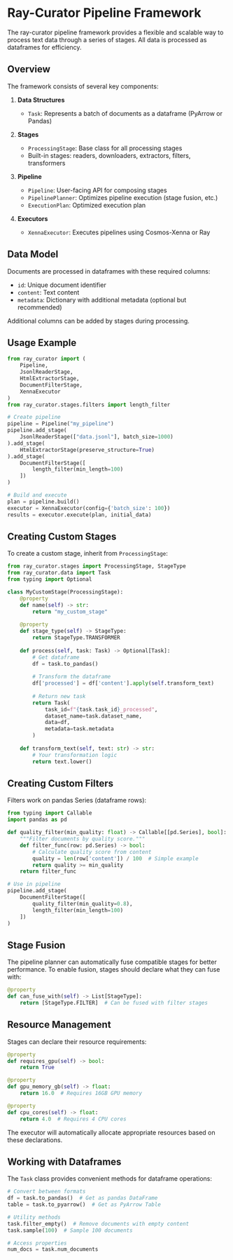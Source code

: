# Ray-Curator Pipeline Framework

The ray-curator pipeline framework provides a flexible and scalable way to process text data through a series of stages. All data is processed as dataframes for efficiency.

## Overview

The framework consists of several key components:

1. **Data Structures**
   - `Task`: Represents a batch of documents as a dataframe (PyArrow or Pandas)

2. **Stages**
   - `ProcessingStage`: Base class for all processing stages
   - Built-in stages: readers, downloaders, extractors, filters, transformers

3. **Pipeline**
   - `Pipeline`: User-facing API for composing stages
   - `PipelinePlanner`: Optimizes pipeline execution (stage fusion, etc.)
   - `ExecutionPlan`: Optimized execution plan

4. **Executors**
   - `XennaExecutor`: Executes pipelines using Cosmos-Xenna or Ray

## Data Model

Documents are processed in dataframes with these required columns:
- `id`: Unique document identifier
- `content`: Text content
- `metadata`: Dictionary with additional metadata (optional but recommended)

Additional columns can be added by stages during processing.

## Usage Example

```python
from ray_curator import (
    Pipeline,
    JsonlReaderStage,
    HtmlExtractorStage,
    DocumentFilterStage,
    XennaExecutor
)
from ray_curator.stages.filters import length_filter

# Create pipeline
pipeline = Pipeline("my_pipeline")
pipeline.add_stage(
    JsonlReaderStage(["data.jsonl"], batch_size=1000)
).add_stage(
    HtmlExtractorStage(preserve_structure=True)
).add_stage(
    DocumentFilterStage([
        length_filter(min_length=100)
    ])
)

# Build and execute
plan = pipeline.build()
executor = XennaExecutor(config={'batch_size': 100})
results = executor.execute(plan, initial_data)
```

## Creating Custom Stages

To create a custom stage, inherit from `ProcessingStage`:

```python
from ray_curator.stages import ProcessingStage, StageType
from ray_curator.data import Task
from typing import Optional

class MyCustomStage(ProcessingStage):
    @property
    def name(self) -> str:
        return "my_custom_stage"
    
    @property
    def stage_type(self) -> StageType:
        return StageType.TRANSFORMER
    
    def process(self, task: Task) -> Optional[Task]:
        # Get dataframe
        df = task.to_pandas()
        
        # Transform the dataframe
        df['processed'] = df['content'].apply(self.transform_text)
        
        # Return new task
        return Task(
            task_id=f"{task.task_id}_processed",
            dataset_name=task.dataset_name,
            data=df,
            metadata=task.metadata
        )
    
    def transform_text(self, text: str) -> str:
        # Your transformation logic
        return text.lower()
```

## Creating Custom Filters

Filters work on pandas Series (dataframe rows):

```python
from typing import Callable
import pandas as pd

def quality_filter(min_quality: float) -> Callable[[pd.Series], bool]:
    """Filter documents by quality score."""
    def filter_func(row: pd.Series) -> bool:
        # Calculate quality score from content
        quality = len(row['content']) / 100  # Simple example
        return quality >= min_quality
    return filter_func

# Use in pipeline
pipeline.add_stage(
    DocumentFilterStage([
        quality_filter(min_quality=0.8),
        length_filter(min_length=100)
    ])
)
```

## Stage Fusion

The pipeline planner can automatically fuse compatible stages for better performance. To enable fusion, stages should declare what they can fuse with:

```python
@property
def can_fuse_with(self) -> List[StageType]:
    return [StageType.FILTER]  # Can be fused with filter stages
```

## Resource Management

Stages can declare their resource requirements:

```python
@property
def requires_gpu(self) -> bool:
    return True

@property
def gpu_memory_gb(self) -> float:
    return 16.0  # Requires 16GB GPU memory

@property
def cpu_cores(self) -> float:
    return 4.0  # Requires 4 CPU cores
```

The executor will automatically allocate appropriate resources based on these declarations.

## Working with Dataframes

The `Task` class provides convenient methods for dataframe operations:

```python
# Convert between formats
df = task.to_pandas()  # Get as pandas DataFrame
table = task.to_pyarrow()  # Get as PyArrow Table

# Utility methods
task.filter_empty()  # Remove documents with empty content
task.sample(100)  # Sample 100 documents

# Access properties
num_docs = task.num_documents
``` 